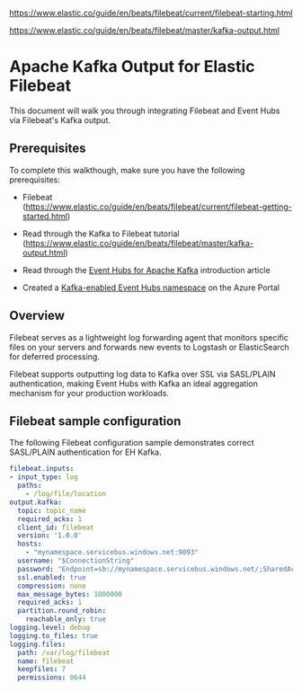 

https://www.elastic.co/guide/en/beats/filebeat/current/filebeat-starting.html

https://www.elastic.co/guide/en/beats/filebeat/master/kafka-output.html

# Apache Kafka Output for Elastic Filebeat

This document will walk you through integrating Filebeat and Event Hubs via Filebeat's Kafka output.

## Prerequisites

To complete this walkthough, make sure you have the following prerequisites:

- Filebeat (https://www.elastic.co/guide/en/beats/filebeat/current/filebeat-getting-started.html)

- Read through the Kafka to Filebeat tutorial (https://www.elastic.co/guide/en/beats/filebeat/master/kafka-output.html)

- Read through the [Event Hubs for Apache Kafka](https://docs.microsoft.com/azure/event-hubs/event-hubs-for-kafka-ecosystem-overview) introduction article

- Created a [Kafka-enabled Event Hubs namespace](https://docs.microsoft.com/azure/event-hubs/event-hubs-create) on the Azure Portal

## Overview

Filebeat serves as a lightweight log forwarding agent that monitors specific files on your servers and forwards new events to Logstash or ElasticSearch for deferred processing.

Filebeat supports outputting log data to Kafka over SSL via SASL/PLAIN authentication, making Event Hubs with Kafka an ideal aggregation mechanism for your production workloads. 

## Filebeat sample configuration

The following Filebeat configuration sample demonstrates correct SASL/PLAIN authentication for EH Kafka.

```yaml
filebeat.inputs:
- input_type: log
  paths:
    - /log/file/location
output.kafka:
  topic: topic_name
  required_acks: 1
  client_id: filebeat
  version: '1.0.0'
  hosts:
    - "mynamespace.servicebus.windows.net:9093"
  username: "$ConnectionString"
  password: "Endpoint=sb://mynamespace.servicebus.windows.net/;SharedAccessKeyName=XXXXXXXXX;SharedAccessKey=XXXXXXXXXXX"
  ssl.enabled: true
  compression: none
  max_message_bytes: 1000000
  required_acks: 1
  partition.round_robin:
    reachable_only: true
logging.level: debug
logging.to_files: true
logging.files:
  path: /var/log/filebeat
  name: filebeat
  keepfiles: 7
  permissions: 0644
```